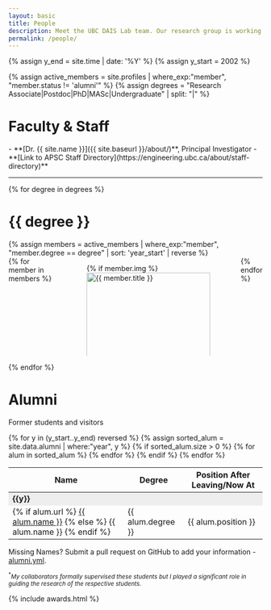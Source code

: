```yaml
---
layout: basic
title: People
description: Meet the UBC DAIS Lab team. Our research group is working on machine learning, data analytics and process control research.
permalink: /people/
---
```


{% assign y_end = site.time | date: '%Y' %}
{% assign y_start = 2002 %}

{% assign active_members = site.profiles | where_exp:"member", "member.status != 'alumni'" %}
{% assign degrees = "Research Associate|Postdoc|PhD|MASc|Undergraduate" | split: "|" %}

<h1 class="title">Faculty & Staff</h1>
- **[Dr. {{ site.name }}]({{ site.baseurl }}/about/)**, Principal Investigator
- **[Link to APSC Staff Directory](https://engineering.ubc.ca/about/staff-directory)**

<hr>

{% for degree in degrees %}

<h1 class="title"> {{ degree }} </h1>
<!-- Github pages is still at jekyll 3.9.0, doesnt support binary operators in where_exp yet -->
{% assign members = active_members | where_exp:"member", "member.degree == degree" | sort: 'year_start' | reverse %}

<div class="columns is-multiline">
{% for member in members %}
	<div class="column is-one-third-desktop is-full-mobile">
		<article class="media">
		  <figure class="media-left">
		    <p class="image is-96x96 is-round">
		    	{% if member.img %}
		    		<a href="{{ member.url }}"><img class="is-rounded" style="height: 100%; object-fit: cover;" src="{{ site.baseurl }}/assets/profile/{{ member.img }}" alt="{{ member.title }}"></a>
		    	{% else %}
		    		<a href="{{ member.url }}"><img class="is-rounded" src="https://bulma.io/images/placeholders/128x128.png" alt="Placeholder Profile Image"></a>
		    	{% endif %}	    	
		    </p>
		  </figure>
	  	<div class="media-content">
	    	<div class="content team-member">
	  			<a href="{{ member.url }}" class="member-name">
	  				{% if member.degree == "Postdoc" %}Dr. {% endif %}
	  				<span itemprop="name">{{ member.title }}</span>
		  		</a>
		  		<p class="member-project">{{ member.project }}</p>
		  	</div>
		  </div>
		</article>
	</div>
{% endfor %}
</div>

{% endfor %}

<h1> Alumni </h1>
<p> Former students and visitors </p>

<div class="table-container">
<table class="table is-bordered is-striped is-narrow is-hoverable is-fullwidth">
	<thead>
		<tr>
			<th>Name</th>
			<th>Degree</th>
			<th>Position After Leaving/Now At</th>
		</tr>
	</thead>
	<tbody>	
	{% for y in (y_start..y_end) reversed %}
		{% assign sorted_alum = site.data.alumni | where:"year", y %}	
		{% if sorted_alum.size > 0 %}
			<td colspan="3" style="background-color: #eee;"><b>{{y}}</b></td>
			{% for alum in sorted_alum %}
				<tr>
					<td>{% if alum.url %}
						<a href="{{ alum.url }}">{{ alum.name }}</a>
						{% else %}
						{{ alum.name }}
						{% endif %}
					</td>
					<td>{{ alum.degree }}</td>
					<td>{{ alum.position }}</td>
				</tr>
			{% endfor %} 
		{% endif %}
	{% endfor %}
	</tbody>
</table>
</div>

<p class="is-size-7 has-text-weight-light has-text-grey">
  <span class="tag is-light">Missing Names?</span> Submit a pull request on GitHub to add your information - <a href="https://github.com/daisubc/daisubc.github.io/blob/master/_data/alumni.yml">alumni.yml</a>.
</p>

<small><sup>*</sup><i>My collaborators formally supervised these students but I played a significant role in guiding the research of the respective students.</i></small>

{% include awards.html %}